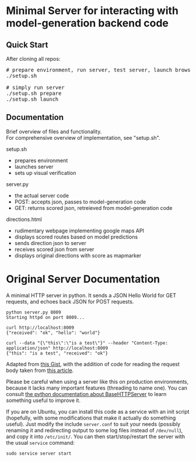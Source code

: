 # Minimal Server for interacting with model-generation backend code
## Quick Start

After cloning all repos:

<pre>
# prepare environment, run server, test server, launch browser
./setup.sh

# simply run server
./setup.sh prepare
./setup.sh launch
</pre>


## Documentation

Brief overview of files and functionality.  
For comprehensive overview of implementation, see "setup.sh".  

setup.sh
* prepares environment
* launches server
* sets up visual verification

server.py
* the actual server code
* POST: accepts json, passes to model-generation code
* GET:  returns scored json, retreieved from model-generation code


directions.html
* rudimentary webpage implementing google maps API
* displays scored routes based on model predictions
* sends direction json to server
* receives scored json from server
* displays original directions with score as mapmarker

# Original Server Documentation
A minimal HTTP server in python. It sends a JSON Hello World for GET requests, and echoes back JSON for POST requests.

```
python server.py 8009
Starting httpd on port 8009...
```

```
curl http://localhost:8009
{"received": "ok", "hello": "world"}
```

```
curl --data "{\"this\":\"is a test\"}" --header "Content-Type: application/json" http://localhost:8009
{"this": "is a test", "received": "ok"}
```

Adapted from [this Gist](https://gist.github.com/bradmontgomery/2219997), with the addition of code for reading the request body taken from [this article](http://mafayyaz.wordpress.com/2013/02/08/writing-simple-http-server-in-python-with-rest-and-json/).

Please be careful when using a server like this on production environments, because it lacks many important features (threading to name one). You can consult [the python documentation about BaseHTTPServer](https://docs.python.org/2/library/basehttpserver.html) to learn something useful to improve it.

If you are on Ubuntu, you can install this code as a service with an init script (hopefully, with some modifications that make it actually do something useful). Just modify the include `server.conf` to suit your needs (possibly renaming it and redirecting output to some log files instead of `/dev/null`), and copy it into `/etc/init/`. You can then start/stop/restart the server with the usual `service` command:

```
sudo service server start
```